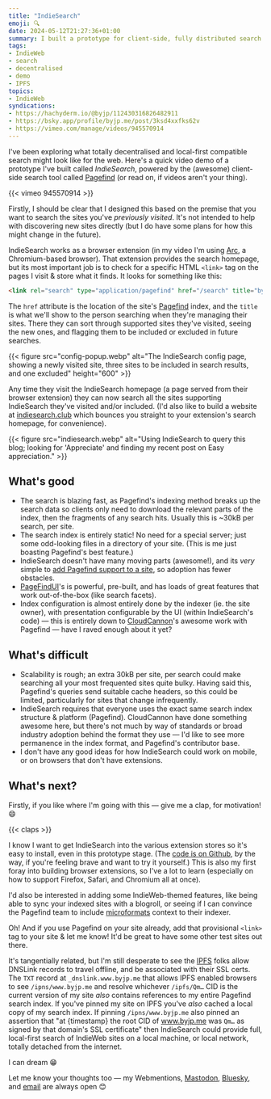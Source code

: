```yaml
---
title: "IndieSearch"
emoji: 🔍
date: 2024-05-12T21:27:36+01:00
summary: I built a prototype for client-side, fully distributed search for the IndieWeb — check out the demo & a little explainer.
tags:
- IndieWeb
- search
- decentralised
- demo
- IPFS
topics:
- IndieWeb
syndications:
- https://hachyderm.io/@byjp/112430316826482911
- https://bsky.app/profile/byjp.me/post/3ksd4xxfks62v
- https://vimeo.com/manage/videos/945570914
---
```


I've been exploring what totally decentralised and local-first compatible search might look like for the web. Here's a quick video demo of a prototype I've built called _IndieSearch_, powered by the (awesome) client-side search tool called [Pagefind](https://pagefind.app) (or read on, if videos aren't your thing).

{{< vimeo 945570914 >}}

Firstly, I should be clear that I designed this based on the premise that you want to search the sites you've _previously visited_. It's not intended to help with discovering new sites directly (but I do have some plans for how this might change in the future).

IndieSearch works as a browser extension (in my video I'm using [Arc](/posts/arc-new-browser/), a Chromium-based browser). That extension provides the search homepage, but its most important job is to check for a specific HTML `<link>` tag on the pages I visit & store what it finds. It looks for something like this:

```html
<link rel="search" type="application/pagefind" href="/search" title="byJP">
```

The `href` attribute is the location of the site's [Pagefind](https://pagefind.app) index, and the `title` is what we'll show to the person searching when they're managing their sites. There they can sort through supported sites they've visited, seeing the new ones, and flagging them to be included or excluded in future searches.

{{< figure src="config-popup.webp" alt="The IndieSearch config page, showing a newly visited site, three sites to be included in search results, and one excluded" height="600" >}}

Any time they visit the IndieSearch homepage (a page served from their browser extension) they can now search all the sites supporting IndieSearch they've visited and/or included. (I'd also like to build a website at [indiesearch.club](https://indiesearch.club) which bounces you straight to your extension's search homepage, for convenience).

{{< figure src="indiesearch.webp" alt="Using IndieSearch to query this blog; looking for 'Appreciate' and finding my recent post on Easy appreciation." >}}

## What's good

- The search is blazing fast, as Pagefind's indexing method breaks up the search data so clients only need to download the relevant parts of the index, then the fragments of any search hits. Usually this is ~30kB per search, per site.
- The search index is entirely static! No need for a special server; just some odd-looking files in a directory of your site. (This is me just boasting Pagefind's best feature.)
- IndieSearch doesn't have many moving parts (awesome!), and its _very_ simple to [add Pagefind support to a site](https://pagefind.app/docs/), so adoption has fewer obstacles.
- [PageFindUI](https://pagefind.app/docs/ui-usage/)'s is powerful, pre-built, and has loads of great features that work out-of-the-box (like search facets).
- Index configuration is almost entirely done by the indexer (ie. the site owner), with presentation configurable by the UI (within IndieSearch's code) — this is entirely down to [CloudCannon](https://cloudcannon.com/)'s awesome work with Pagefind — have I raved enough about it yet?

## What's difficult

- Scalability is rough; an extra 30kB per site, per search could make searching all your most frequented sites quite bulky. Having said this, Pagefind's queries send suitable cache headers, so this could be limited, particularly for sites that change infrequently.
- IndieSearch requires that everyone uses the exact same search index structure & platform (Pagefind). CloudCannon have done something awesome here, but there's not much by way of standards or broad industry adoption behind the format they use — I'd like to see more permanence in the index format, and Pagefind's contributor base.
- I don't have any good ideas for how IndieSearch could work on mobile, or on browsers that don't have extensions.

## What's next?

Firstly, if you like where I'm going with this — give me a clap, for motivation! 😄

{{< claps >}}

I know I want to get IndieSearch into the various extension stores so it's easy to install, even in this prototype stage. (The [code is on Github](https://github.com/jphastings/indiesearch), by the way, if you're feeling brave and want to try it yourself.) This is also my first foray into building browser extensions, so I've a lot to learn (especially on how to support Firefox, Safari, and Chromium all at once).

I'd also be interested in adding some IndieWeb-themed features, like being able to sync your indexed sites with a blogroll, or seeing if I can convince the Pagefind team to include [microformats](https://microformats.org) context to their indexer.

Oh! And if you use Pagefind on your site already, add that provisional `<link>` tag to your site & let me know! It'd be great to have some other test sites out there.

It's tangentially related, but I'm still desperate to see the [IPFS](/tags/ipfs) folks allow DNSLink records to travel offline, and be associated with their SSL certs. The `TXT` record at `_dnslink.www.byjp.me` that allows IPFS enabled browsers to see `/ipns/www.byjp.me` and resolve whichever `/ipfs/Qm…` CID is the current version of my site _also_ contains references to my entire Pagefind search index. If you've pinned my site on IPFS you've _also_ cached a local copy of my search index. If pinning `/ipns/www.byjp.me` also pinned an assertion that "at {timestamp} the root CID of www.byjp.me was `Qm…` as signed by that domain's SSL certificate" then IndieSearch could provide full, local-first search of IndieWeb sites on a local machine, or local network, totally detached from the internet.

I can dream 😁

Let me know your thoughts too — my Webmentions, [Mastodon](https://hachyderm.io/@byjp), [Bluesky](https://bsky.app/profile/byjp.me), and [email](/standing-invitation) are always open 😊
